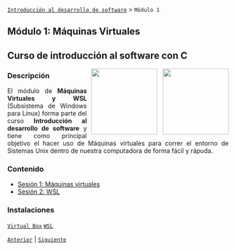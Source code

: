 [`Introducción al desarrollo de software`](../README.md) > `Módulo 1`

## Módulo 1: Máquinas Virtuales 
## Curso de introducción al software con C

<img src="https://upload.wikimedia.org/wikipedia/commons/d/d5/Virtualbox_logo.png" align="right"  width="150">

<img src="https://news-cdn.softpedia.com/images/news2/is-the-switch-from-windows-to-linux-really-that-hard-529627-2.jpg" align="right" height="150" width="150" hspace="10">

<div style="text-align: justify;">

### Descripción
El módulo de __Máquinas Virtuales y WSL__ (Subsistema de Windows para Linux) forma parte del curso __Introducción al desarrollo de software__ y tiene como principal objetivo el hacer uso de Máquinas virtuales para correr el entorno de Sistemas Unix dentro de nuestra computadora de forma fácil y rápuda.

### Contenido

 - [Sesión 1: Máquinas virtuales](Sesion-01/Readme.md) 
 - [Sesión 2: WSL](Sesion-02/Readme.md)


 ### Instalaciones
 [`Virtual Box`](https://www.virtualbox.org/wiki/Downloads)
 [`WSL`](https://docs.microsoft.com/es-es/windows/wsl/install-win10)

 [`Anterior`](../README.md) | [`Siguiente`](Sesion-01/README.md)

 </div>